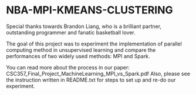 # NBA-MPI-KMEANS-CLUSTERING

Special thanks towards Brandon Liang, who is a brilliant partner, outstanding programmer and fanatic basketball lover. 

The goal of this project was to experiment the implementation of parallel computing method in unsupervised learning and compare the performances of two widely used methods: MPI and Spark.

You can read more about the process in our paper: CSC357_Final_Project_MachineLearning_MPI_vs_Spark.pdf
Also, please see the instruction written in README.txt for steps to set up and re-do our experiment.
